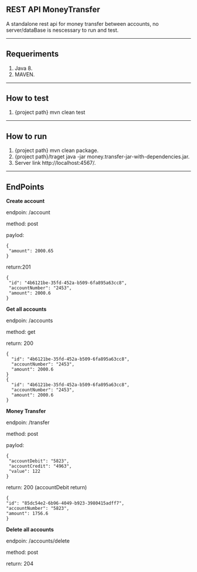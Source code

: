 ## REST API MoneyTransfer

A standalone rest api for money transfer between accounts, no server/dataBase is nescessary to run and test.

---

## Requeriments

1. Java 8.
2. MAVEN.

---

## How to test

1. {project path} mvn clean test

---

## How to run

1. {project path} mvn clean package.
2. {project path}/traget java -jar money.transfer-jar-with-dependencies.jar.
3. Server link http://localhost:4567/.

---

## EndPoints

**Create account**

endpoin: /account

method: post

paylod: 

    {
     "amount": 2000.65
    }

return:201

    {
     "id": "4b6121be-35fd-452a-b509-6fa895a63cc8",
     "accountNumber": "2453",
     "amount": 2000.6
    }

**Get all accounts**

endpoin: /accounts

method: get

return: 200  

	{
      "id": "4b6121be-35fd-452a-b509-6fa895a63cc8",
      "accountNumber": "2453",
      "amount": 2000.6
    }    
	{    
	  "id": "4b6121be-35fd-452a-b509-6fa895a63cc8",
      "accountNumber": "2453",
      "amount": 2000.6        
	}    
   

**Money Transfer**

endpoin: /transfer

method: post

paylod:

    {
     "accountDebit": "5823", 
     "accountCredit": "4963", 
     "value": 122
    }

return: 200 (accountDebit return)

    {
    "id": "85dc54e2-6b96-4049-b923-3980415adff7",
    "accountNumber": "5823",
    "amount": 1756.6
    }

**Delete all accounts**

endpoin: /accounts/delete

method: post

return: 204
